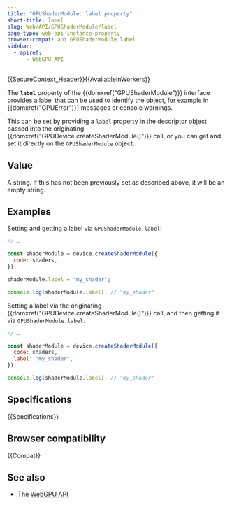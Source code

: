 ```yaml
---
title: "GPUShaderModule: label property"
short-title: label
slug: Web/API/GPUShaderModule/label
page-type: web-api-instance-property
browser-compat: api.GPUShaderModule.label
sidebar:
  - apiref:
      - WebGPU API
---
```


{{SecureContext_Header}}{{AvailableInWorkers}}

The **`label`** property of the
{{domxref("GPUShaderModule")}} interface provides a label that can be used to identify the object, for example in {{domxref("GPUError")}} messages or console warnings.

This can be set by providing a `label` property in the descriptor object passed into the originating {{domxref("GPUDevice.createShaderModule()")}} call, or you can get and set it directly on the `GPUShaderModule` object.

## Value

A string. If this has not been previously set as described above, it will be an empty string.

## Examples

Setting and getting a label via `GPUShaderModule.label`:

```js
// …

const shaderModule = device.createShaderModule({
  code: shaders,
});

shaderModule.label = "my_shader";

console.log(shaderModule.label); // "my_shader"
```

Setting a label via the originating {{domxref("GPUDevice.createShaderModule()")}} call, and then getting it via `GPUShaderModule.label`:

```js
// …

const shaderModule = device.createShaderModule({
  code: shaders,
  label: "my_shader",
});

console.log(shaderModule.label); // "my_shader"
```

## Specifications

{{Specifications}}

## Browser compatibility

{{Compat}}

## See also

- The [WebGPU API](/en-US/docs/Web/API/WebGPU_API)
